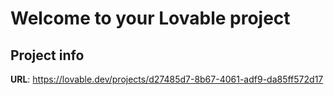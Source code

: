 # Welcome to your Lovable project

## Project info

**URL**: https://lovable.dev/projects/d27485d7-8b67-4061-adf9-da85ff572d17


